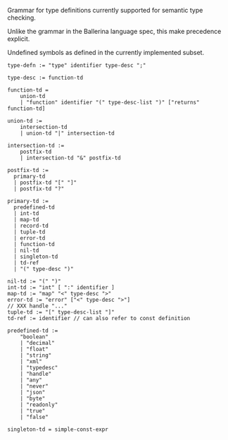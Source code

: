 Grammar for type definitions currently supported for semantic type checking.

Unlike the grammar in the Ballerina language spec, this make precedence explicit.

Undefined symbols as defined in the currently implemented subset.

```
type-defn := "type" identifier type-desc ";"

type-desc := function-td 

function-td =
    union-td
    | "function" identifier "(" type-desc-list ")" ["returns" function-td]

union-td :=
    intersection-td
    | union-td "|" intersection-td

intersection-td :=
    postfix-td
    | intersection-td "&" postfix-td

postfix-td := 
  primary-td
  | postfix-td "[" "]"
  | postfix-td "?"

primary-td :=
  predefined-td
  | int-td
  | map-td
  | record-td
  | tuple-td
  | error-td
  | function-td
  | nil-td
  | singleton-td
  | td-ref 
  | "(" type-desc ")"
    
nil-td := "(" ")"
int-td := "int" [ ":" identifier ]
map-td := "map" "<" type-desc ">"
error-td := "error" ["<" type-desc ">"]
// XXX handle "..."
tuple-td := "[" type-desc-list "]"
td-ref := identifier // can also refer to const definition

predefined-td :=
    "boolean"
    | "decimal"
    | "float"
    | "string"
    | "xml"
    | "typedesc"
    | "handle"
    | "any"
    | "never"
    | "json"
    | "byte"
    | "readonly"
    | "true"
    | "false"

singleton-td = simple-const-expr
```
